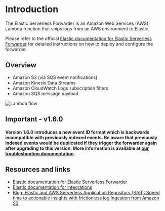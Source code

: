 # Introduction

The Elastic Serverless Forwarder is an Amazon Web Services (AWS) Lambda function that ships logs from an AWS environment to Elastic.

Please refer to the official [Elastic documentation for Elastic Serverless Forwarder](https://www.elastic.co/docs/reference/aws-forwarder) for detailed instructions on how to deploy and configure the forwarder.

## Overview

- Amazon S3 (via SQS event notifications)
- Amazon Kinesis Data Streams
- Amazon CloudWatch Logs subscription filters
- Amazon SQS message payload

![Lambda flow](https://github.com/elastic/elastic-serverless-forwarder/raw/lambda-v0.25.0/docs/lambda-flow.png)

## Important - v1.6.0

#### Version 1.6.0 introduces a new event ID format which is backwards incompatible with previously indexed events. Be aware that previously indexed events would be duplicated if they trigger the forwarder again after upgrading to this version. More information is available at [our troubleshooting documentation](https://www.elastic.co/guide/en/observability/master/aws-serverless-troubleshooting.html#aws-serverless-troubleshooting-event-id-format).

## Resources and links

* [Elastic documentation for Elastic Serverless Forwarder](https://www.elastic.co/guide/en/observability/master/aws-elastic-serverless-forwarder.html)
* [Elastic documentation for integrations](https://docs.elastic.co/en/integrations)
* [Blog: Elastic and AWS Serverless Application Repository (SAR): Speed time to actionable insights with frictionless log ingestion from Amazon S3](https://www.elastic.co/blog/elastic-and-aws-serverless-application-repository-speed-time-to-actionable-insights-with-frictionless-log-ingestion-from-amazon-s3)

